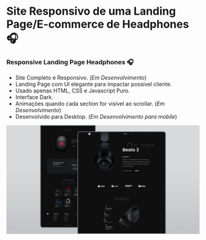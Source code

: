 # Site Responsivo de uma Landing Page/E-commerce de Headphones 🎧
### Responsive Landing Page Headphones 🎧

- Site Completo e Responsivo. (*Em Desenvolvimento*)
- Landing Page com UI elegante para impactar possível cliente.
- Usado apenas HTML, CSS e Javascript Puro.
- Interface Dark.
- Animações quando cada section for visível ao scrollar. (*Em Desenvolvimento*)
- Desenvolvido para Desktop. (*Em Desenvolvimento para mobile*)

![](/preview.png)
